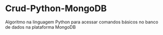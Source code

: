 # Crud-Python-MongoDB
Algoritmo na linguagem Python para acessar comandos básicos no banco de dados na plataforma MongoDB
